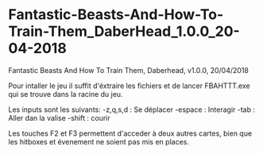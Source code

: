 # Fantastic-Beasts-And-How-To-Train-Them_DaberHead_1.0.0_20-04-2018
Fantastic Beasts And How To Train Them, Daberhead, v1.0.0, 20/04/2018

Pour intaller le jeu il suffit d'éxtraire les fichiers et de lancer FBAHTTT.exe qui se trouve dans la racine du jeu.

Les inputs sont les suivants:
-z,q,s,d : Se déplacer
-espace : Interagir
-tab : Aller dan la valise
-shift : courir

Les touches F2 et F3 permettent d'acceder à deux autres cartes, bien que les hitboxes et évenement ne soient pas mis en places.
